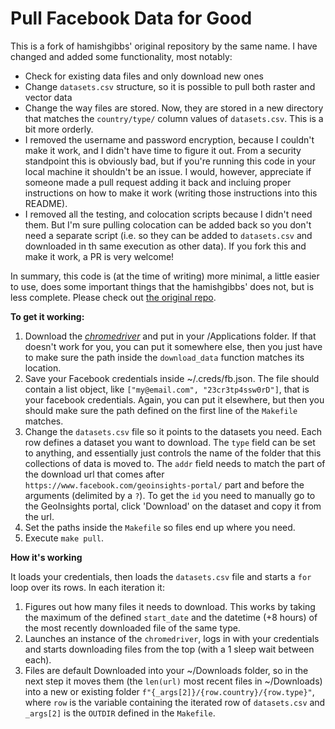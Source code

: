 # Pull Facebook Data for Good

This is a fork of hamishgibbs' original repository by the same name. I have changed and added some functionality, most notably:

* Check for existing data files and only download new ones
* Change `datasets.csv` structure, so it is possible to pull both raster and vector data
* Change the way files are stored. Now, they are stored in a new directory that matches the `country/type/` column values of `datasets.csv`. This is a bit more orderly.
* I removed the username and password encryption, because I couldn't make it work, and I didn't have time to figure it out. From a security standpoint this is obviously bad, but if you're running this code in your local machine it shouldn't be an issue. I would, however, appreciate if someone made a pull request adding it back and incluing proper instructions on how to make it work (writing those instructions into this README).
* I removed all the testing, and colocation scripts because I didn't need them. But I'm sure pulling colocation can be added back so you don't need a separate script (i.e. so they can be added to `datasets.csv` and downloaded in th same execution as other data). If you fork this and make it work, a PR is very welcome!

In summary, this code is (at the time of writing) more minimal, a little easier to use, does some important things that the hamishgibbs' does not, but is less complete. Please check out [the original repo](https://github.com/hamishgibbs/pull_facebook_data_for_good).

**To get it working:**

1. Download the [*chromedriver*](https://chromedriver.chromium.org/downloads) and put in your /Applications folder. If that doesn't work for you, you can put it somewhere else, then you just have to make sure the path inside the `download_data` function matches its location.
2. Save your Facebook credentials inside ~/.creds/fb.json. The file should contain a list object, like `["my@email.com", "23cr3tp4ssw0rD"]`, that is your facebook credentials. Again, you can put it elsewhere, but then you should make sure the path defined on the first line of the `Makefile` matches.
3. Change the `datasets.csv` file so it points to the datasets you need. Each row defines a dataset you want to download. The `type` field can be set to anything, and essentially just controls the name of the folder that this collections of data is moved to. The `addr` field needs to match the part of the download url that comes after `https://www.facebook.com/geoinsights-portal/` part and before the arguments (delimited by a `?`). To get the `id` you need to manually go to the GeoInsights portal, click 'Download' on the dataset and copy it from the url.
4. Set the paths inside the `Makefile` so files end up where you need.
5. Execute `make pull`.



**How it's working**

It loads your credentials, then loads the `datasets.csv` file and starts a `for` loop over its rows. In each iteration it:

1. Figures out how many files it needs to download. This works by taking the maximum of the defined `start_date` and the datetime (+8 hours) of the most recently downloaded file of the same type.
2. Launches an instance of the `chromedriver`, logs in with your credentials and starts downloading files from the top (with a 1 sleep wait between each).
3. Files are default Downloaded into your ~/Downloads folder, so in the next step it moves them (the `len(url)` most recent files in ~/Downloads) into a new or existing folder `f"{_args[2]}/{row.country}/{row.type}"`, where `row` is the variable containing the iterated row of `datasets.csv` and `_args[2]` is the `OUTDIR` defined in the `Makefile`.